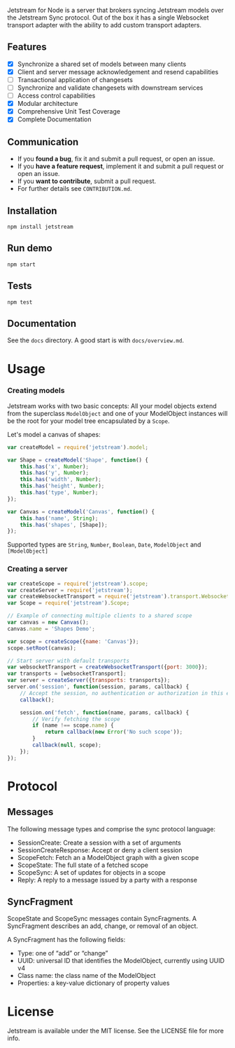 Jetstream for Node is a server that brokers syncing Jetstream models over the Jetstream Sync protocol. Out of the box it has a single Websocket transport adapter with the ability to add custom transport adapters.

## Features

- [x] Synchronize a shared set of models between many clients
- [x] Client and server message acknowledgement and resend capabilities
- [ ] Transactional application of changesets
- [ ] Synchronize and validate changesets with downstream services
- [ ] Access control capabilities
- [x] Modular architecture
- [x] Comprehensive Unit Test Coverage
- [x] Complete Documentation

## Communication

- If you **found a bug**, fix it and submit a pull request, or open an issue.
- If you **have a feature request**, implement it and submit a pull request or open an issue.
- If you **want to contribute**, submit a pull request.
- For further details see `CONTRIBUTION.md`.

## Installation

`npm install jetstream`

## Run demo

`npm start`

## Tests

`npm test`

## Documentation

See the `docs` directory. A good start is with `docs/overview.md`.

# Usage

### Creating models

Jetstream works with two basic concepts: All your model objects extend from the superclass `ModelObject` and one of your ModelObject instances will be the root for your model tree encapsulated by a `Scope`.

Let's model a canvas of shapes:

```js
var createModel = require('jetstream').model;

var Shape = createModel('Shape', function() {
    this.has('x', Number);
    this.has('y', Number);
    this.has('width', Number);
    this.has('height', Number);
    this.has('type', Number);
});

var Canvas = createModel('Canvas', function() {
    this.has('name', String);
    this.has('shapes', [Shape]);
});
```

Supported types are `String`, `Number`, `Boolean`, `Date`, `ModelObject` and `[ModelObject]`

### Creating a server

```js
var createScope = require('jetstream').scope;
var createServer = require('jetstream');
var createWebsocketTransport = require('jetstream').transport.WebsocketTransport.configure;
var Scope = require('jetstream').Scope;

// Example of connecting multiple clients to a shared scope
var canvas = new Canvas();
canvas.name = 'Shapes Demo';

var scope = createScope({name: 'Canvas'});
scope.setRoot(canvas);

// Start server with default transports
var websocketTransport = createWebsocketTransport({port: 3000});
var transports = [websocketTransport];
var server = createServer({transports: transports});
server.on('session', function(session, params, callback) {
    // Accept the session, no authentication or authorization in this example
    callback();

    session.on('fetch', function(name, params, callback) {
        // Verify fetching the scope 
        if (name !== scope.name) {
            return callback(new Error('No such scope'));
        }
        callback(null, scope);
    });
});

```

# Protocol

## Messages

The following message types and comprise the sync protocol language:
- SessionCreate: Create a session with a set of arguments
- SessionCreateResponse: Accept or deny a client session
- ScopeFetch: Fetch an a ModelObject graph with a given scope
- ScopeState: The full state of a fetched scope 
- ScopeSync: A set of updates for objects in a scope
- Reply: A reply to a message issued by a party with a response

## SyncFragment

ScopeState and ScopeSync messages contain SyncFragments. A SyncFragment describes an add, change, or removal of an object.

A SyncFragment has the following fields:
- Type: one of “add” or “change”
- UUID: universal ID that identifies the ModelObject, currently using UUID v4
- Class name: the class name of the ModelObject
- Properties: a key-value dictionary of property values

# License

Jetstream is available under the MIT license. See the LICENSE file for more info.
